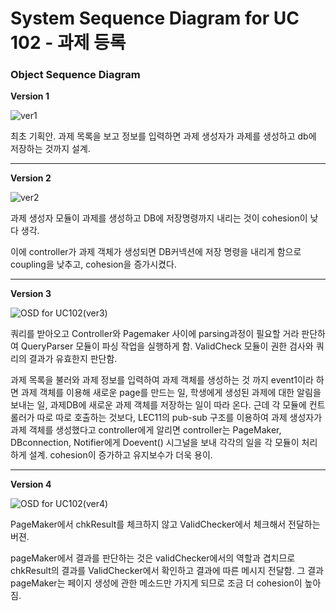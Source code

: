 # System Sequence Diagram for UC 102 - 과제 등록

### Object Sequence Diagram

__Version 1__

![ver1](https://user-images.githubusercontent.com/51692363/118122216-81414b00-b42d-11eb-8985-5425814e6bb1.jpg)



최초 기획안.  과제 목록을 보고 정보를 입력하면 과제 생성자가 과제를 생성하고 db에 저장하는 것까지 설계.

-------

__Version 2__

![ver2](https://user-images.githubusercontent.com/51692363/118122271-94ecb180-b42d-11eb-8119-aae1d44130ce.jpg)



과제 생성자  모듈이 과제를 생성하고 DB에 저장명령까지 내리는 것이 cohesion이 낮다 생각.

이에 controller가 과제 객체가 생성되면 DB커넥션에 저장 명령을 내리게 함으로 coupling을 낮추고, cohesion을 증가시켰다.

------

**Version 3**

![OSD for UC102(ver3)](https://user-images.githubusercontent.com/51692363/118135541-219f6b80-b43e-11eb-86b5-d152e37ab730.JPG)



쿼리를 받아오고 Controller와 Pagemaker 사이에 parsing과정이 필요할 거라 판단하여 QueryParser 모듈이 파싱 작업을 실행하게 함. ValidCheck 모듈이 권한 검사와 쿼리의 결과가 유효한지 판단함.

과제 목록을 불러와 과제 정보를 입력하여 과제 객체를 생성하는 것 까지 event1이라 하면 과제 객체를 이용해 새로운 page를 만드는 일, 학생에게 생성된 과제에 대한 알림을 보내는 일, 과제DB에 새로운 과제 객체를 저장하는 일이 따라 온다. 근데 각 모듈에 컨트롤러가 따로 따로 호출하는 것보다, LEC11의 pub-sub 구조를 이용하여 과제 생성자가 과제 객체를 생성했다고 controller에게 알리면 controller는 PageMaker, DBconnection, Notifier에게 Doevent() 시그널을 보내 각각의 일을 각 모듈이 처리하게 설계. cohesion이 증가하고 유지보수가 더욱 용이. 

------

__Version 4__

![OSD for UC102(ver4)](https://user-images.githubusercontent.com/51692363/118248283-194b3d00-b4df-11eb-92d7-cbba85b03ca5.JPG)

PageMaker에서 chkResult를 체크하지 않고 ValidChecker에서 체크해서 전달하는 버젼. 

pageMaker에서 결과를 판단하는 것은 validChecker에서의 역할과 겹치므로 chkResult의 결과를 ValidChecker에서 확인하고 결과에 따른 메시지 전달함. 그 결과 pageMaker는 페이지 생성에 관한 메소드만 가지게 되므로 조금 더 cohesion이 높아짐. 